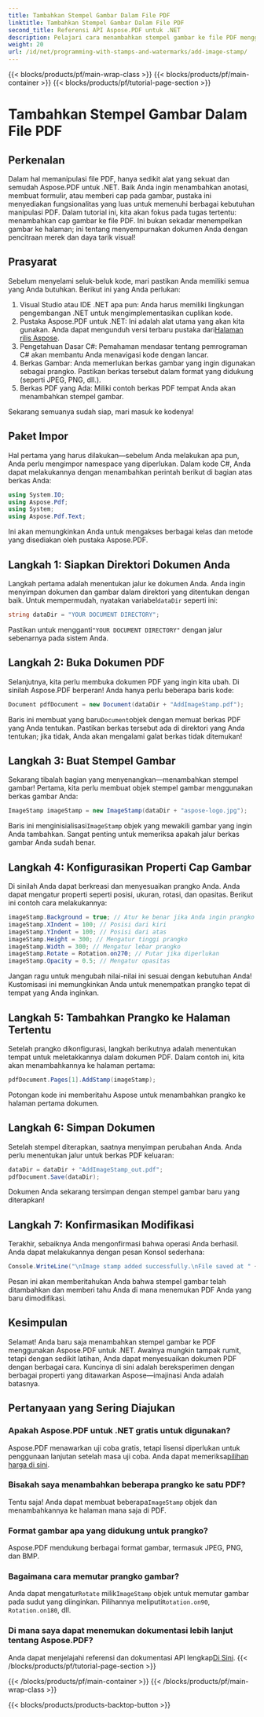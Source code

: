 ```yaml
---
title: Tambahkan Stempel Gambar Dalam File PDF
linktitle: Tambahkan Stempel Gambar Dalam File PDF
second_title: Referensi API Aspose.PDF untuk .NET
description: Pelajari cara menambahkan stempel gambar ke file PDF menggunakan Aspose.PDF untuk .NET dengan panduan langkah demi langkah dan contoh kode.
weight: 20
url: /id/net/programming-with-stamps-and-watermarks/add-image-stamp/
---
```


{{< blocks/products/pf/main-wrap-class >}}
{{< blocks/products/pf/main-container >}}
{{< blocks/products/pf/tutorial-page-section >}}

# Tambahkan Stempel Gambar Dalam File PDF

## Perkenalan

Dalam hal memanipulasi file PDF, hanya sedikit alat yang sekuat dan semudah Aspose.PDF untuk .NET. Baik Anda ingin menambahkan anotasi, membuat formulir, atau memberi cap pada gambar, pustaka ini menyediakan fungsionalitas yang luas untuk memenuhi berbagai kebutuhan manipulasi PDF. Dalam tutorial ini, kita akan fokus pada tugas tertentu: menambahkan cap gambar ke file PDF. Ini bukan sekadar menempelkan gambar ke halaman; ini tentang menyempurnakan dokumen Anda dengan pencitraan merek dan daya tarik visual!

## Prasyarat

Sebelum menyelami seluk-beluk kode, mari pastikan Anda memiliki semua yang Anda butuhkan. Berikut ini yang Anda perlukan:

1. Visual Studio atau IDE .NET apa pun: Anda harus memiliki lingkungan pengembangan .NET untuk mengimplementasikan cuplikan kode.
2.  Pustaka Aspose.PDF untuk .NET: Ini adalah alat utama yang akan kita gunakan. Anda dapat mengunduh versi terbaru pustaka dari[Halaman rilis Aspose](https://releases.aspose.com/pdf/net/).
3. Pengetahuan Dasar C#: Pemahaman mendasar tentang pemrograman C# akan membantu Anda menavigasi kode dengan lancar.
4. Berkas Gambar: Anda memerlukan berkas gambar yang ingin digunakan sebagai prangko. Pastikan berkas tersebut dalam format yang didukung (seperti JPEG, PNG, dll.).
5. Berkas PDF yang Ada: Miliki contoh berkas PDF tempat Anda akan menambahkan stempel gambar.

Sekarang semuanya sudah siap, mari masuk ke kodenya!

## Paket Impor

Hal pertama yang harus dilakukan—sebelum Anda melakukan apa pun, Anda perlu mengimpor namespace yang diperlukan. Dalam kode C#, Anda dapat melakukannya dengan menambahkan perintah berikut di bagian atas berkas Anda:

```csharp
using System.IO;
using Aspose.Pdf;
using System;
using Aspose.Pdf.Text;
```

Ini akan memungkinkan Anda untuk mengakses berbagai kelas dan metode yang disediakan oleh pustaka Aspose.PDF.

## Langkah 1: Siapkan Direktori Dokumen Anda

 Langkah pertama adalah menentukan jalur ke dokumen Anda. Anda ingin menyimpan dokumen dan gambar dalam direktori yang ditentukan dengan baik. Untuk mempermudah, nyatakan variabel`dataDir` seperti ini:

```csharp
string dataDir = "YOUR DOCUMENT DIRECTORY";
```

 Pastikan untuk mengganti`"YOUR DOCUMENT DIRECTORY"` dengan jalur sebenarnya pada sistem Anda.

## Langkah 2: Buka Dokumen PDF

Selanjutnya, kita perlu membuka dokumen PDF yang ingin kita ubah. Di sinilah Aspose.PDF berperan! Anda hanya perlu beberapa baris kode:

```csharp
Document pdfDocument = new Document(dataDir + "AddImageStamp.pdf");
```

 Baris ini membuat yang baru`Document`objek dengan memuat berkas PDF yang Anda tentukan. Pastikan berkas tersebut ada di direktori yang Anda tentukan; jika tidak, Anda akan mengalami galat berkas tidak ditemukan!

## Langkah 3: Buat Stempel Gambar

Sekarang tibalah bagian yang menyenangkan—menambahkan stempel gambar! Pertama, kita perlu membuat objek stempel gambar menggunakan berkas gambar Anda:

```csharp
ImageStamp imageStamp = new ImageStamp(dataDir + "aspose-logo.jpg");
```

 Baris ini menginisialisasi`ImageStamp` objek yang mewakili gambar yang ingin Anda tambahkan. Sangat penting untuk memeriksa apakah jalur berkas gambar Anda sudah benar.

## Langkah 4: Konfigurasikan Properti Cap Gambar

Di sinilah Anda dapat berkreasi dan menyesuaikan prangko Anda. Anda dapat mengatur properti seperti posisi, ukuran, rotasi, dan opasitas. Berikut ini contoh cara melakukannya:

```csharp
imageStamp.Background = true; // Atur ke benar jika Anda ingin prangko berada di latar belakang
imageStamp.XIndent = 100; // Posisi dari kiri
imageStamp.YIndent = 100; // Posisi dari atas
imageStamp.Height = 300; // Mengatur tinggi prangko
imageStamp.Width = 300; // Mengatur lebar prangko
imageStamp.Rotate = Rotation.on270; // Putar jika diperlukan
imageStamp.Opacity = 0.5; // Mengatur opasitas
```

Jangan ragu untuk mengubah nilai-nilai ini sesuai dengan kebutuhan Anda! Kustomisasi ini memungkinkan Anda untuk menempatkan prangko tepat di tempat yang Anda inginkan.

## Langkah 5: Tambahkan Prangko ke Halaman Tertentu

Setelah prangko dikonfigurasi, langkah berikutnya adalah menentukan tempat untuk meletakkannya dalam dokumen PDF. Dalam contoh ini, kita akan menambahkannya ke halaman pertama:

```csharp
pdfDocument.Pages[1].AddStamp(imageStamp);
```

Potongan kode ini memberitahu Aspose untuk menambahkan prangko ke halaman pertama dokumen.

## Langkah 6: Simpan Dokumen

Setelah stempel diterapkan, saatnya menyimpan perubahan Anda. Anda perlu menentukan jalur untuk berkas PDF keluaran:

```csharp
dataDir = dataDir + "AddImageStamp_out.pdf";
pdfDocument.Save(dataDir);
```

Dokumen Anda sekarang tersimpan dengan stempel gambar baru yang diterapkan!

## Langkah 7: Konfirmasikan Modifikasi

Terakhir, sebaiknya Anda mengonfirmasi bahwa operasi Anda berhasil. Anda dapat melakukannya dengan pesan Konsol sederhana:

```csharp
Console.WriteLine("\nImage stamp added successfully.\nFile saved at " + dataDir);
```

Pesan ini akan memberitahukan Anda bahwa stempel gambar telah ditambahkan dan memberi tahu Anda di mana menemukan PDF Anda yang baru dimodifikasi.

## Kesimpulan

Selamat! Anda baru saja menambahkan stempel gambar ke PDF menggunakan Aspose.PDF untuk .NET. Awalnya mungkin tampak rumit, tetapi dengan sedikit latihan, Anda dapat menyesuaikan dokumen PDF dengan berbagai cara. Kuncinya di sini adalah bereksperimen dengan berbagai properti yang ditawarkan Aspose—imajinasi Anda adalah batasnya.

## Pertanyaan yang Sering Diajukan

### Apakah Aspose.PDF untuk .NET gratis untuk digunakan?  
 Aspose.PDF menawarkan uji coba gratis, tetapi lisensi diperlukan untuk penggunaan lanjutan setelah masa uji coba. Anda dapat memeriksa[pilihan harga di sini](https://purchase.aspose.com/buy).

### Bisakah saya menambahkan beberapa prangko ke satu PDF?  
 Tentu saja! Anda dapat membuat beberapa`ImageStamp` objek dan menambahkannya ke halaman mana saja di PDF.

### Format gambar apa yang didukung untuk prangko?  
Aspose.PDF mendukung berbagai format gambar, termasuk JPEG, PNG, dan BMP.

### Bagaimana cara memutar prangko gambar?  
 Anda dapat mengatur`Rotate` milik`ImageStamp` objek untuk memutar gambar pada sudut yang diinginkan. Pilihannya meliputi`Rotation.on90`, `Rotation.on180`, dll.

### Di mana saya dapat menemukan dokumentasi lebih lanjut tentang Aspose.PDF?  
 Anda dapat menjelajahi referensi dan dokumentasi API lengkap[Di Sini](https://reference.aspose.com/pdf/net/).
{{< /blocks/products/pf/tutorial-page-section >}}

{{< /blocks/products/pf/main-container >}}
{{< /blocks/products/pf/main-wrap-class >}}

{{< blocks/products/products-backtop-button >}}
